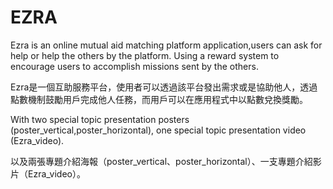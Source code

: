 # EZRA
Ezra is an online mutual aid matching platform application,users can ask for help or help the others by the platform. Using a reward system to encourage users to accomplish missions sent by the others.

Ezra是一個互助服務平台，使用者可以透過該平台發出需求或是協助他人，透過點數機制鼓勵用戶完成他人任務，而用戶可以在應用程式中以點數兌換獎勵。

With two special topic presentation posters (poster_vertical,poster_horizontal), one special topic presentation video (Ezra_video).

以及兩張專題介紹海報（poster_vertical、poster_horizontal）、一支專題介紹影片（Ezra_video）。
